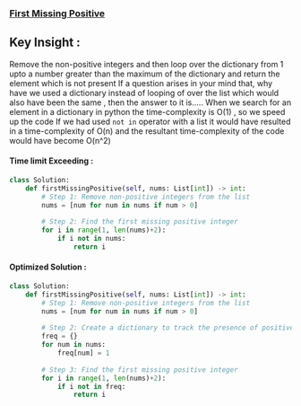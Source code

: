 ### [First Missing Positive](https://leetcode.com/problems/first-missing-positive/description/)

## Key Insight : 
Remove the non-positive integers and then loop over the dictionary from 1 upto a number greater than the maximum of the dictionary and 
return the element which is not present
If a question arises in your mind that, why have we used a dictionary instead of looping of over the list which would also have been 
the same , then the answer to it is.....
When we search for an element in a dictionary in python the time-complexity is O(1) , so we speed up the code 
If we had used `not in` operator with a list it would have resulted in a time-complexity of O(n) and the resultant time-complexity of the
code would have become O(n^2)

#### Time limit Exceeding :
```python
class Solution:
    def firstMissingPositive(self, nums: List[int]) -> int:
        # Step 1: Remove non-positive integers from the list
        nums = [num for num in nums if num > 0]
        
        # Step 2: Find the first missing positive integer
        for i in range(1, len(nums)+2):
            if i not in nums:
                return i
 ```
 
#### Optimized Solution :
```python
class Solution:
    def firstMissingPositive(self, nums: List[int]) -> int:
        # Step 1: Remove non-positive integers from the list
        nums = [num for num in nums if num > 0]
        
        # Step 2: Create a dictionary to track the presence of positive integers
        freq = {}
        for num in nums:
            freq[num] = 1
        
        # Step 3: Find the first missing positive integer
        for i in range(1, len(nums)+2):
            if i not in freq:
                return i
```
